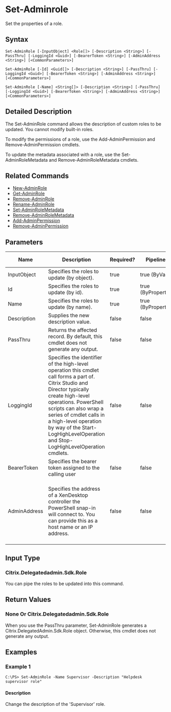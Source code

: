 ﻿
# Set-Adminrole
Set the properties of a role.
## Syntax
```
Set-AdminRole [-InputObject] <Role[]> [-Description <String>] [-PassThru] [-LoggingId <Guid>] [-BearerToken <String>] [-AdminAddress <String>] [<CommonParameters>]

Set-AdminRole [-Id] <Guid[]> [-Description <String>] [-PassThru] [-LoggingId <Guid>] [-BearerToken <String>] [-AdminAddress <String>] [<CommonParameters>]

Set-AdminRole [-Name] <String[]> [-Description <String>] [-PassThru] [-LoggingId <Guid>] [-BearerToken <String>] [-AdminAddress <String>] [<CommonParameters>]
```
## Detailed Description
The Set-AdminRole command allows the description of custom roles to be updated. You cannot modify built-in roles.

To modify the permissions of a role, use the Add-AdminPermission and Remove-AdminPermission cmdlets.

To update the metadata associated with a role, use the Set-AdminRoleMetadata and Remove-AdminRoleMetadata cmdlets.


## Related Commands

* [New-AdminRole](../New-AdminRole/)
* [Get-AdminRole](../Get-AdminRole/)
* [Remove-AdminRole](../Remove-AdminRole/)
* [Rename-AdminRole](../Rename-AdminRole/)
* [Set-AdminRoleMetadata](../Set-AdminRoleMetadata/)
* [Remove-AdminRoleMetadata](../Remove-AdminRoleMetadata/)
* [Add-AdminPermission](../Add-AdminPermission/)
* [Remove-AdminPermission](../Remove-AdminPermission/)
## Parameters
| Name   | Description | Required? | Pipeline Input | Default Value |
| --- | --- | --- | --- | --- |
| InputObject | Specifies the roles to update (by object). | true | true (ByValue) |  |
| Id | Specifies the roles to update (by id). | true | true (ByPropertyName) |  |
| Name | Specifies the roles to update (by name). | true | true (ByPropertyName) |  |
| Description | Supplies the new description value. | false | false |  |
| PassThru | Returns the affected record. By default, this cmdlet does not generate any output. | false | false | False |
| LoggingId | Specifies the identifier of the high-level operation this cmdlet call forms a part of. Citrix Studio and Director typically create high-level operations. PowerShell scripts can also wrap a series of cmdlet calls in a high-level operation by way of the Start-LogHighLevelOperation and Stop-LogHighLevelOperation cmdlets. | false | false |  |
| BearerToken | Specifies the bearer token assigned to the calling user | false | false |  |
| AdminAddress | Specifies the address of a XenDesktop controller the PowerShell snap-in will connect to. You can provide this as a host name or an IP address. | false | false | Localhost. Once a value is provided by any cmdlet, this value becomes the default. |

## Input Type

### Citrix.Delegatedadmin.Sdk.Role
You can pipe the roles to be updated into this command.
## Return Values

### None Or Citrix.Delegatedadmin.Sdk.Role
When you use the PassThru parameter, Set-AdminRole generates a Citrix.DelegatedAdmin.Sdk.Role object. Otherwise, this cmdlet does not generate any output.
## Examples

### Example 1
```
C:\PS> Set-AdminRole -Name Supervisor -Description "Helpdesk supervisor role"
```
#### Description
Change the description of the 'Supervisor' role.
